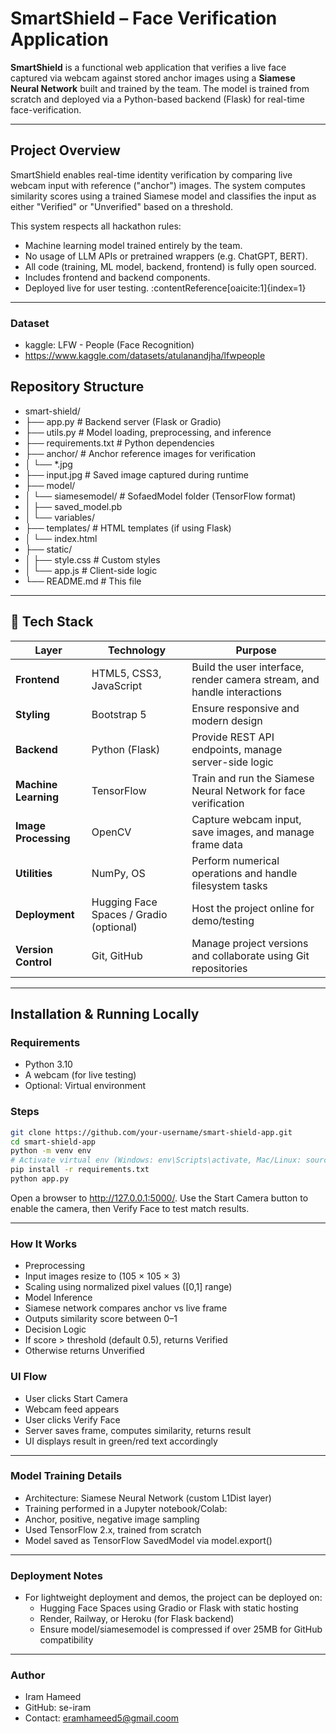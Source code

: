 # SmartShield – Face Verification Application

**SmartShield** is a functional web application that verifies a live face captured via webcam against stored anchor images using a **Siamese Neural Network** built and trained by the team. The model is trained from scratch and deployed via a Python-based backend (Flask) for real-time face-verification.

---

## Project Overview

SmartShield enables real-time identity verification by comparing live webcam input with reference ("anchor") images. The system computes similarity scores using a trained Siamese model and classifies the input as either "Verified" or "Unverified" based on a threshold.

This system respects all hackathon rules:
- Machine learning model trained entirely by the team.
- No usage of LLM APIs or pretrained wrappers (e.g. ChatGPT, BERT).
- All code (training, ML model, backend, frontend) is fully open sourced.
- Includes frontend and backend components.
- Deployed live for user testing.
:contentReference[oaicite:1]{index=1}

---

### Dataset
- kaggle: LFW - People (Face Recognition)
- https://www.kaggle.com/datasets/atulanandjha/lfwpeople
  

## Repository Structure

- smart-shield/
 - ├── app.py # Backend server (Flask or Gradio)
 - ├── utils.py # Model loading, preprocessing, and inference
 - ├── requirements.txt # Python dependencies
 - ├── anchor/ # Anchor reference images for verification
 - │ └── *.jpg
 - ├── input.jpg # Saved image captured during runtime
 - ├── model/
 - │ └── siamesemodel/ # SofaedModel folder (TensorFlow format)
 - │ ├── saved_model.pb
 - │ └── variables/
 - ├── templates/ # HTML templates (if using Flask)
 - │ └── index.html
 - ├── static/
 - │ ├── style.css # Custom styles
 - │ └── app.js # Client-side logic
 - └── README.md # This file

---

## 🚀 Tech Stack

| Layer              | Technology              | Purpose                                                                 |
|--------------------|--------------------------|-------------------------------------------------------------------------|
| **Frontend**       | HTML5, CSS3, JavaScript  | Build the user interface, render camera stream, and handle interactions |
| **Styling**        | Bootstrap 5              | Ensure responsive and modern design                                     |
| **Backend**        | Python (Flask)           | Provide REST API endpoints, manage server-side logic                    |
| **Machine Learning** | TensorFlow             | Train and run the Siamese Neural Network for face verification          |
| **Image Processing** | OpenCV                 | Capture webcam input, save images, and manage frame data                |
| **Utilities**      | NumPy, OS                | Perform numerical operations and handle filesystem tasks                |
| **Deployment**     | Hugging Face Spaces / Gradio (optional) | Host the project online for demo/testing                       |
| **Version Control**| Git, GitHub              | Manage project versions and collaborate using Git repositories          |

---

## Installation & Running Locally

### Requirements
- Python 3.10
- A webcam (for live testing)
- Optional: Virtual environment

### Steps
```bash
git clone https://github.com/your-username/smart-shield-app.git
cd smart-shield-app
python -m venv env
# Activate virtual env (Windows: env\Scripts\activate, Mac/Linux: source env/bin/activate)
pip install -r requirements.txt
python app.py
```
Open a browser to http://127.0.0.1:5000/. Use the Start Camera button to enable the camera, then Verify Face to test match results.

---
### How It Works
- Preprocessing
- Input images resize to (105 × 105 × 3)
- Scaling using normalized pixel values ([0,1] range)
- Model Inference
- Siamese network compares anchor vs live frame
- Outputs similarity score between 0–1
- Decision Logic
- If score > threshold (default 0.5), returns Verified
- Otherwise returns Unverified
### UI Flow
- User clicks Start Camera
- Webcam feed appears
- User clicks Verify Face
- Server saves frame, computes similarity, returns result
- UI displays result in green/red text accordingly

---

### Model Training Details
- Architecture: Siamese Neural Network (custom L1Dist layer)
- Training performed in a Jupyter notebook/Colab:
- Anchor, positive, negative image sampling
- Used TensorFlow 2.x, trained from scratch
- Model saved as TensorFlow SavedModel via model.export()

---

### Deployment Notes
- For lightweight deployment and demos, the project can be deployed on:
  - Hugging Face Spaces using Gradio or Flask with static hosting
  - Render, Railway, or Heroku (for Flask backend)
  - Ensure model/siamesemodel is compressed if over 25MB for GitHub compatibility

---

### Author
 - Iram Hameed
 - GitHub: se-iram
 - Contact: eramhameed5@gmail.coom
